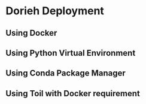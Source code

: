 # Dorieh Deployment
                                                      
<!-- TODO -->

## Using Docker

## Using Python Virtual Environment

## Using Conda Package Manager

## Using Toil with Docker requirement
